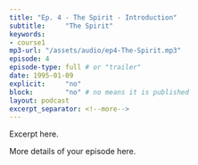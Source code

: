 ```yaml
---
title: "Ep. 4 - The Spirit - Introduction"
subtitle:     "The Spirit"
keywords:
- course1
mp3-url: "/assets/audio/ep4-The-Spirit.mp3"
episode: 4
episode-type: full # or "trailer"
date: 1995-01-09
explicit:     "no"
block:        "no" # no means it is published
layout: podcast
excerpt_separator: <!--more-->
---
```

Excerpt here.
<!--more-->

More details of your episode here.
